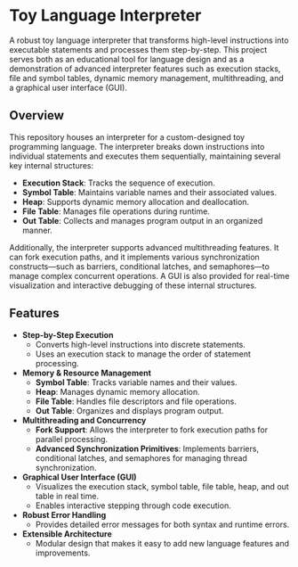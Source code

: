 # Toy Language Interpreter

A robust toy language interpreter that transforms high-level instructions into executable statements and processes them step-by-step. This project serves both as an educational tool for language design and as a demonstration of advanced interpreter features such as execution stacks, file and symbol tables, dynamic memory management, multithreading, and a graphical user interface (GUI).

## Overview

This repository houses an interpreter for a custom-designed toy programming language. The interpreter breaks down instructions into individual statements and executes them sequentially, maintaining several key internal structures:
- **Execution Stack**: Tracks the sequence of execution.
- **Symbol Table**: Maintains variable names and their associated values.
- **Heap**: Supports dynamic memory allocation and deallocation.
- **File Table**: Manages file operations during runtime.
- **Out Table**: Collects and manages program output in an organized manner.

Additionally, the interpreter supports advanced multithreading features. It can fork execution paths, and it implements various synchronization constructs—such as barriers, conditional latches, and semaphores—to manage complex concurrent operations. A GUI is also provided for real-time visualization and interactive debugging of these internal structures.

## Features

- **Step-by-Step Execution**
  - Converts high-level instructions into discrete statements.
  - Uses an execution stack to manage the order of statement processing.
- **Memory & Resource Management**
  - **Symbol Table**: Tracks variable names and their values.
  - **Heap**: Manages dynamic memory allocation.
  - **File Table**: Handles file descriptors and file operations.
  - **Out Table**: Organizes and displays program output.
- **Multithreading and Concurrency**
  - **Fork Support**: Allows the interpreter to fork execution paths for parallel processing.
  - **Advanced Synchronization Primitives**: Implements barriers, conditional latches, and semaphores for managing thread synchronization.
- **Graphical User Interface (GUI)**
  - Visualizes the execution stack, symbol table, file table, heap, and out table in real time.
  - Enables interactive stepping through code execution.
- **Robust Error Handling**
  - Provides detailed error messages for both syntax and runtime errors.
- **Extensible Architecture**
  - Modular design that makes it easy to add new language features and improvements.
